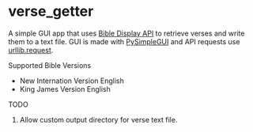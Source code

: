 # verse_getter
A simple GUI app that uses [Bible Display API](https://ibibles.net/m/quote03.htm) to retrieve verses and write them to a text file.
GUI is made with [PySimpleGUI](https://pysimplegui.readthedocs.io/en/latest/) and API requests use [urllib.request](https://docs.python.org/3/library/urllib.request.html#module-urllib.request).

Supported Bible Versions
  - New Internation Version English
  - King James Version English

TODO
  1. Allow custom output directory for verse text file.
